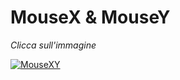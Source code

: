 # MouseX & MouseY
*Clicca sull'immagine*

[![MouseXY](https://user-images.githubusercontent.com/60677625/110773351-f1302b00-825c-11eb-92b2-318fff7600c3.png "MouseX & MouseY")](https://editor.p5js.org/kaappa/full/uuf5wO8Bh)

